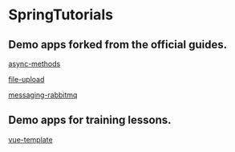 # SpringTutorials
 
## Demo apps forked from the official guides.

[async-methods](https://github.com/jheng/SpringTutorials/tree/master/async-methods)

[file-upload](https://github.com/jheng/SpringTutorials/tree/master/file-upload)

[messaging-rabbitmq](https://github.com/jheng/SpringTutorials/tree/master/messaging-rabbitmq)

## Demo apps for training lessons.

[vue-template](https://github.com/jheng/SpringTutorials/tree/master/vue-template)
